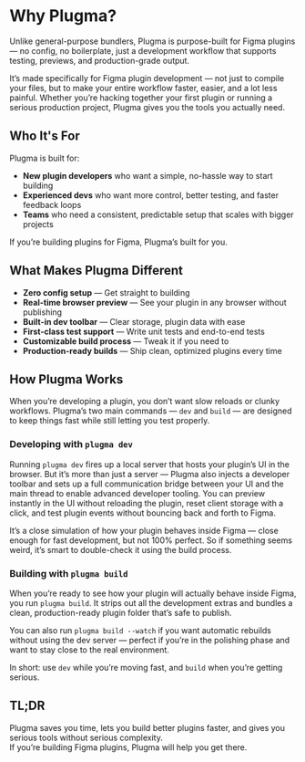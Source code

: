 # Why Plugma?

Unlike general-purpose bundlers, Plugma is purpose-built for Figma plugins — no config, no boilerplate, just a development workflow that supports testing, previews, and production-grade output.

It’s made specifically for Figma plugin development — not just to compile your files, but to make your entire workflow faster, easier, and a lot less painful. Whether you’re hacking together your first plugin or running a serious production project, Plugma gives you the tools you actually need.

## Who It's For

Plugma is built for:

- **New plugin developers** who want a simple, no-hassle way to start building
- **Experienced devs** who want more control, better testing, and faster feedback loops
- **Teams** who need a consistent, predictable setup that scales with bigger projects

If you’re building plugins for Figma, Plugma’s built for you.

## What Makes Plugma Different

- **Zero config setup** — Get straight to building  
- **Real-time browser preview** — See your plugin in any browser without publishing
- **Built-in dev toolbar** — Clear storage, plugin data with ease
- **First-class test support** — Write unit tests and end-to-end tests  
- **Customizable build process** — Tweak it if you need to
- **Production-ready builds** — Ship clean, optimized plugins every time  

## How Plugma Works

When you’re developing a plugin, you don’t want slow reloads or clunky workflows. Plugma’s two main commands — `dev` and `build` — are designed to keep things fast while still letting you test properly.

### Developing with `plugma dev`

Running `plugma dev` fires up a local server that hosts your plugin’s UI in the browser. But it’s more than just a server — Plugma also injects a developer toolbar and sets up a full communication bridge between your UI and the main thread to enable advanced developer tooling. You can preview instantly in the UI without reloading the plugin, reset client storage with a click, and test plugin events without bouncing back and forth to Figma.

It’s a close simulation of how your plugin behaves inside Figma — close enough for fast development, but not 100% perfect. So if something seems weird, it’s smart to double-check it using the build process.

### Building with `plugma build`

When you’re ready to see how your plugin will actually behave inside Figma, you run `plugma build`. It strips out all the development extras and bundles a clean, production-ready plugin folder that’s safe to publish.

You can also run `plugma build --watch` if you want automatic rebuilds without using the dev server — perfect if you’re in the polishing phase and want to stay close to the real environment.

In short: use `dev` while you’re moving fast, and `build` when you’re getting serious.

## TL;DR

Plugma saves you time, lets you build better plugins faster, and gives you serious tools without serious complexity.  
If you’re building Figma plugins, Plugma will help you get there.
